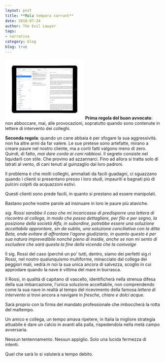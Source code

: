 ```yaml
---
layout: post
title: **Mala tempora currunt**
date: 2018-07-24
author: The Evil Lawyer
tags:
- narrativa
category: blog
blog: true
---
```

![](download.png)
**Prima regola del buon avvocato**: non abboccare, mai, alle provocazioni, sopratutto quando sono contenute in lettere di intervento dei colleghi.

**Seconda regola**: quando un cane abbaia è per sfogare la sua aggressività.
 non ha altre armi da far valere.
Le sue pretese sono artefatte, mirano a creare paure nel nostro cliente, ma a conti fatti valgono meno di zero. 
Quindi, di fatto, *mai dare corda ai cani rabbiosi*.
Il segreto consiste nel liquidarli con stile.
Che provino ad azzannarci. Fino ad allora si tratta solo di latrati al vento, di cani tenuti al guinzaglio dai loro padroni.

Il problema è che molti colleghi, ammaliati da facili guadagni, ci sguazzano quando i clienti si presentano presso i loro studi, impauriti e bagnati più di pulcini colpiti da acquazzoni estivi.

Questi clienti sono prede facili, in quanto si prestano ad essere manipolati.

Bastano poche nostre parole ad insinuare in loro le paure più ataviche.

*sig. Rossi sarebbe il caso che mi incaricasse di predisporre una lettera di riscontro al collega, in modo che possa dettagliare, per filo e per segno, la posizione della società Alfa, in subordine, potrebbe essere una soluzione accettabile approntare, sin da subito, una soluzione conciliativa con la ditta Beta, onde evitare di affrontare l'agone giudiziario, in quanto questo è per sua natura imprevedibile nonché pieno di insidie, anche se non mi sento di escludere che sarà questa la fine della vicenda che la coinvolge*

Il sig. Rossi del caso (perché un po' tutti, dentro, siamo dei perfetti sig.ri Rossi, nel nostro qualunquismo multiforme, minacciato dal collega dei peggiori mali, vedrà in noi la sua unica ancora di salvezza, scoglio in cui approdare quando la nave è vittima del mare in burrasca.

Il Rossi, in qualità di capitano di vascello, identificherà nella strenua difesa della sua imbarcazione, l'unica soluzione accettabile, non comprendendo come la sua nave in realtà al tempo del ricevimento della famosa *lettera di intervento* si trovi ancora a navigare in *fresche, chiare e dolci acque.*

Sarà proprio con la firma del mandato professionale che imboccherà la rotta del maltempo.

Un amico e collega, un tempo amava ripetere, in Italia la migliore strategia attuabile è dare un calcio in avanti alla palla, rispedendola nella metà campo avversaria.

Nessun tentennamento. Nessun appiglio. Solo una lucida fermezza di intenti.

Quel che sarà lo si valuterà a tempo debito.

 


